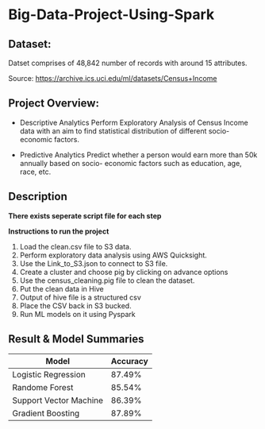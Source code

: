 # Big-Data-Project-Using-Spark

## Dataset:

Datset comprises of 48,842 number of records with around 15 attributes. 

Source: https://archive.ics.uci.edu/ml/datasets/Census+Income

## Project Overview:
 - Descriptive Analytics 
Perform Exploratory Analysis of Census Income data with an aim to find statistical distribution of different socio-economic factors.

- Predictive Analytics
Predict whether a person would earn more than 50k annually based on socio- economic factors such as education, age, race, etc.


## Description

**There exists seperate script file for each step**

**Instructions to run the project**
1. Load the clean.csv file to S3 data.
2. Perform exploratory data analysis using AWS Quicksight.
3. Use the Link_to_S3.json to connect to S3 file.
5. Create a cluster and choose pig by clicking on advance options
4. Use the census_cleaning.pig file to clean the dataset.
5. Put the clean data in Hive
6. Output of hive file is a structured csv
7. Place the CSV back in S3 bucked.
8. Run ML models on it using Pyspark

## Result & Model Summaries

| Model | Accuracy | 
|---|---|
| Logistic Regression | 87.49% |
| Randome Forest | 85.54% | 
| Support Vector Machine  |86.39%| 
|Gradient Boosting | 87.89% |




